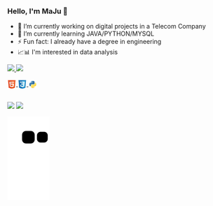### Hello, I'm MaJu 👋

- 🔭 I’m currently working on digital projects in a Telecom Company
- 🌱 I’m currently learning JAVA/PYTHON/MYSQL
- ⚡ Fun fact: I already have a degree in engineering
- 📈📊 I'm interested in data analysis

 <div>
  <a href="https://github.com/majubarbosa">
  <img height="150em" src="https://github-readme-stats.vercel.app/api?username=majubarbosa&show_icons=true&theme=chartreuse-dark&include_all_commits=true&count_private=true"/>
  <img height="150em" src="https://github-readme-stats.vercel.app/api/top-langs/?username=majubarbosa&layout=compact&langs_count=7&theme=chartreuse-dark"/>
</div>
<div style="display: inline_block"><br>

  <img align="center" alt="Maju-HTML" height="20" width="20" src="https://raw.githubusercontent.com/devicons/devicon/master/icons/html5/html5-original.svg">
  <img align="center" alt="Maju-CSS" height="20" width="20" src="https://raw.githubusercontent.com/devicons/devicon/master/icons/css3/css3-original.svg">
  <img align="center" alt="Maju-Python" height="20" width="20" src="https://raw.githubusercontent.com/devicons/devicon/master/icons/python/python-original.svg">
  <link rel="stylesheet" href="https://cdn.jsdelivr.net/gh/devicons/devicon@v2.12.0/devicon.min.css">
  
</div>
  
  ##
 
<div> 
  <a href = "mailto:mariajuliabarbosa@id.uff.br"><img src="https://img.shields.io/badge/-Gmail-%23333?style=for-the-badge&logo=gmail&logoColor=white" target="_blank"></a>
  <a href="https://www.linkedin.com/in/maria-j%C3%BAlia-barbosa-55262843/" target="_blank"><img src="https://img.shields.io/badge/-LinkedIn-%230077B5?style=for-the-badge&logo=linkedin&logoColor=white" target="_blank"></a> 
 
  ![Snake animation](https://github.com/rafaballerini/rafaballerini/blob/output/github-contribution-grid-snake.svg)
 
</div>
